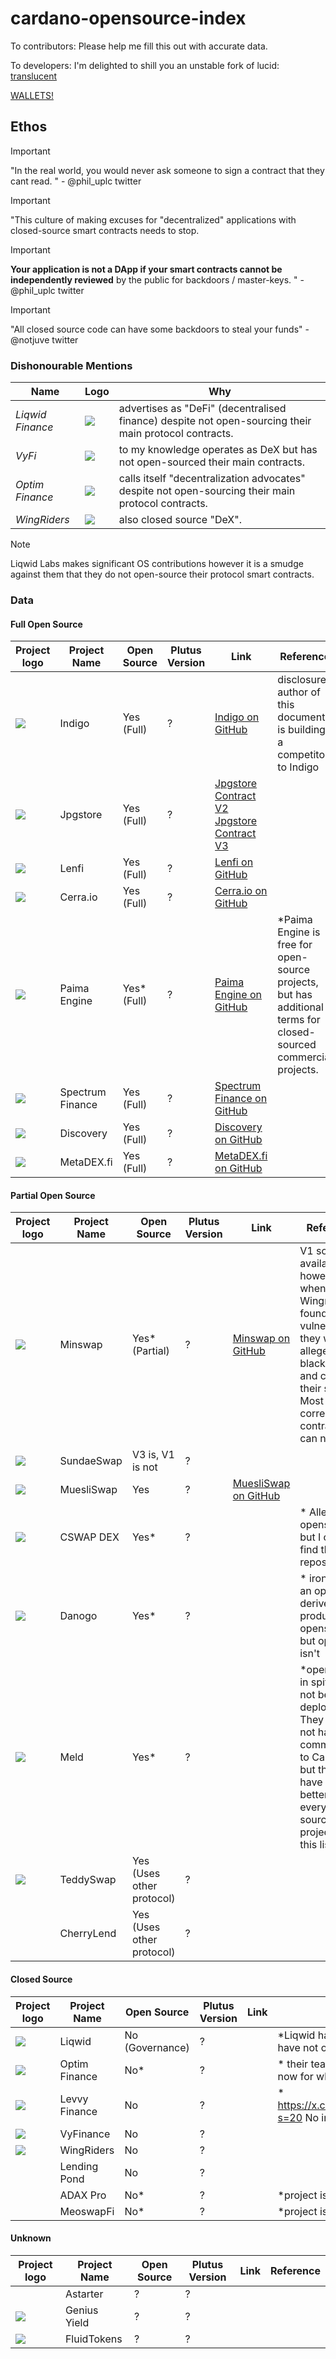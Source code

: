 # cardano-opensource-index

To contributors: Please help me fill this out with accurate data.

To developers: I'm delighted to shill you an unstable fork of lucid: [translucent](https://github.com/txpipe/translucent)

[WALLETS!](WALLETS.md)

## Ethos

> [!IMPORTANT]
> "In the real world, you would never ask someone to sign a contract that they cant read. " - @phil_uplc twitter

> [!IMPORTANT]
> "This culture of making excuses for "decentralized" applications with closed-source smart contracts needs to stop.

> [!IMPORTANT]
> **Your application is not a DApp if your smart contracts cannot be independently reviewed** by the public for backdoors / master-keys. " - @phil_uplc twitter

> [!IMPORTANT]
> "All closed source code can have some backdoors to steal your funds" - @notjuve twitter

### Dishonourable Mentions

| Name             | Logo                 | Why                                                                                                   |
| ---------------- | -------------------- | ----------------------------------------------------------------------------------------------------- |
| _Liqwid Finance_ | ![][Liqwid Logo]     | advertises as "DeFi" (decentralised finance) despite not open-sourcing their main protocol contracts. |
| _VyFi_           | ![][VyFinance Logo]  | to my knowledge operates as DeX but has not open-sourced their main contracts.                         |
| _Optim Finance_  | ![][Optim Logo]      | calls itself "decentralization advocates" despite not open-sourcing their main protocol contracts.    |
| _WingRiders_     | ![][WingsRider Logo] | also closed source "DeX".                                                                             |

> [!NOTE]
> Liqwid Labs makes significant OS contributions however it is a smudge against them that they do not open-source their protocol smart contracts.

### Data

#### Full Open Source

| Project logo               | Project Name     | Open Source | Plutus Version | Link                                                                                                                               | Reference                                                                                                         |
| -------------------------- | ---------------- | ------------------- | ------------------- | ---------------------------------------------------------------------------------------------------------------------------------- | ----------------------------------------------------------------------------------------------------------------- |
| ![][Indigo Logo]           | Indigo           | Yes (Full)            | ?                | [Indigo on GitHub](https://github.com/IndigoProtocol/indigo-smart-contracts)                                                       | disclosure: author of this document is building a competitor to Indigo                                            |
| ![][Jpg Store Logo]        | Jpgstore         | Yes (Full)            | ?                | [Jpgstore Contract V2](https://github.com/jpg-store/contract-v2) [Jpgstore Contract V3](https://github.com/jpg-store/contracts-v3) |                                                                                                                   |
| ![][Lenfi Logo]            | Lenfi            | Yes (Full)            | ?                | [Lenfi on GitHub](https://github.com/lenfiLabs/lenfi-smart-contracts)                                                              |                                                                                                                   |
| ![][Cerra Logo]            | Cerra.io         | Yes (Full)            | ?                | [Cerra.io on GitHub](https://github.com/cerraio/lending-plutus)                                                                    |                                                                                                                   |
| ![][Paima Logo]            | Paima Engine     | Yes\* (Full)          | ?                | [Paima Engine on GitHub](https://github.com/PaimaStudios/paima-engine/)                                                            | \*Paima Engine is free for open-source projects, but has additional terms for closed-sourced commercial projects. |
| ![][Spectrum Finance Logo] | Spectrum Finance | Yes (Full)            | ?                | [Spectrum Finance on GitHub](https://github.com/spectrum-finance/cardano-dex-contracts)                                                                                                                                   |                                                                                                                   |
| ![][Anastasia Labs Logo]   | Discovery        | Yes (Full)           | ?                |  [Discovery on GitHub](https://github.com/Anastasia-Labs/discovery/)                                                                                                                                              |            
| ![][MetaDEX Logo]          | MetaDEX.fi       | Yes (Full)           | ?                |  [MetaDEX.fi on GitHub](https://github.com/metadex-fi)                                                                                                                    |            |

#### Partial Open Source

| Project logo         | Project Name | Open Source | Plutus Version | Link                                                                                   | Reference                                                                                                                                                                       |
| -------------------- | ------------ | ------------------- | ------------------- | -------------------------------------------------------------------------------------- | ------------------------------------------------------------------------------------------------------------------------------------------------------------------------------- |
| ![][Minswap Logo]    | Minswap      | Yes\* (Partial)     | ?                   | [Minswap on GitHub](https://github.com/CatspersCoffee/contracts)                       | V1 source is available, however when Wingriders found a vulnerability they were allegedly blackmailed and closed their source. Most recent, corrected contracts I can not find. |
| ![][SundaeSwap Logo]    | SundaeSwap    | V3 is, V1 is not                  | ?                   |      |                                                                                                        |
| ![][Muesliswap Logo] | MuesliSwap   | Yes                 | ?                   | [MuesliSwap on GitHub](https://github.com/MuesliSwapTeam/muesliswap-cardano-contracts) |                                                                                                                                                                                 |
| ![][CSWAP Logo]      | CSWAP DEX    | Yes\*               | ?                   |                                                                                        | \* Allegedly opensource but I cannot find the repository                                                                                                                        |
| ![][Danogo Logo]     | Danogo       | Yes\*               | ?                   |                                                                                        | \* ironic that an optim-derived product is opensource but optim isn't                                                                                                           |
| ![][Meld Logo]       | Meld         | Yes\*               | ?                   |                                                                                        | \*opensource in spite of not being deployed. They might not have a commitment to Cardano but they have done better than every closed source project on this list.               |
| ![][TeddySwap Logo]  | TeddySwap    | Yes (Uses other protocol) | ?              |                                                                                        |                                                                                                                                                                                 |
|                      | CherryLend   | Yes (Uses other protocol) | ?                                                                                                      |                                                                                                                                                                                 |
#### Closed Source

| Project logo            | Project Name  | Open Source | Plutus Version | Link | Reference                                                                                              |
| ----------------------- | ------------- | ------------------- | ------------------- | ---- | ------------------------------------------------------------------------------------------------------ |
| ![][Liqwid Logo]        | Liqwid        | No  (Governance)    | ?          |      | \*Liqwid has opensourced various other components but have not opensourced their main smart contracts. |
| ![][Optim Logo]         | Optim Finance | No\*                | ?                  |      | \* their team in principle support OS but can't OS right now for whatever reasons                      |
| ![][Levvy Finance Logo] | Levvy Finance | No                  | ?                  |      | \* https://x.com/ponziratti/status/1736412671036084725?s=20 No interest in open-source.                |
| ![][VyFinance Logo]     | VyFinance     | No                  | ?                   |      |                                                                                                        |
| ![][WingsRider Logo]    | WingRiders    | No                  | ?                   |      |                                                                                                        |
|                         | Lending Pond  | No                  | ?                   |      |                                                                                                        |
|                         | ADAX Pro      | No\*                | ?                   |      | \*project is seemingly dead                                                                            |
|                         | MeoswapFi     | No\*                | ?                   |      | \*project is seemingly dead                                                                            |

#### Unknown

| Project logo          | Project Name | Open Source         | Plutus Version      | Link | Reference |
| --------------------- | ------------ | ------------------- | ------------------- | ---- | --------- |
|                       | Astarter     | ?                   | ?                   |      |           |
| ![][Genius Logo]      | Genius Yield | ?                   | ?                   |      |           |
| ![][FluidTokens Logo] | FluidTokens  | ?                   | ?                   |      |           |

<!-- Links  -->

[MetaDEX Logo]: https://avatars.githubusercontent.com/u/92870680?s=400&u=3e8a05e1ef602342127dc1bf491c689206c6b433&v=4

[Anastasia Labs Logo]: https://pbs.twimg.com/profile_banners/1631365757513748480/1694253013/600x200

[Indigo Logo]: https://sp-ao.shortpixel.ai/client/to_webp,q_glossy,ret_img/https://indigoprotocol.io/wp-content/uploads/2022/01/Indigo-Brand-Logo-Bigger.png

[Jpg Store Logo]: https://static.jpgstoreapis.com/icons/jpg-logo-season2-dark.svg

[Liqwid Logo]: https://liqwid.finance/images/icon/logo.svg

[Djed Logo]: https://djed.xyz/static/media/logo.de09f990f1a0b5bc8000.svg

[Muesliswap Logo]: https://muesliswap.com/static/media/muesliswap.86e5affdd1cbde9ed769.webp

[Lenfi Logo]: https://lenfi.io/_next/image?url=%2F_next%2Fstatic%2Fmedia%2FNavbarLogo.5a744377.svg&w=384&q=75

[Cerra Logo]: https://cerra.io/static/media/hero.290bce0c.jpg

[TeddySwap Logo]: https://pbs.twimg.com/profile_images/1718987221251108864/TNsoOzrQ_400x400.jpg

[FluidTokens Logo]: https://fluidtokens.com/static/media/logo.461d3a250fd296c5e61ed5cafb27c7a6.svg

[Meld Logo]: https://3964467418-files.gitbook.io/~/files/v0/b/gitbook-x-prod.appspot.com/o/spaces%2F-M_oxWvdScPMaJMzf8V0%2Fuploads%2FfElZZkA6893vtZLN9Eqo%2FMELD_gitbook_newlogo-01.png?alt=media&token=dffd7f40-053b-481c-8a55-1f2dc45a34e6

[Minswap Logo]: https://minswap.org/wp-content/uploads/2022/03/Frame-9.svg

[Paima Logo]: https://paimastudios.com/images/paima-logo.svg

[SundaeSwap Logo]: https://pbs.twimg.com/profile_images/1573111846579617794/jftnVq8h_400x400.jpg

[Levvy Finance Logo]: https://pbs.twimg.com/profile_images/1696890987056955394/v27tlEe9_400x400.jpg

[Spectrum Finance Logo]: https://pbs.twimg.com/profile_images/1636004217843220480/ly0W1Ixq_400x400.jpg

[Genius Logo]: https://www.geniusyield.co/css/img/logo-new.png

[CSWAP Logo]: https://www.cswap.info/static/media/green-logo.3e2de991.svg

[VyFinance Logo]: https://app.vyfi.io/images/vyfi-blank-logo.png

[Optim Logo]: https://www.optim.finance/assets/optim.svg

[WingsRider Logo]: https://pbs.twimg.com/profile_images/1612367031457792002/e4UOYgqb_400x400.png

[Danogo Logo]: https://lh3.googleusercontent.com/RkL4Flyc1_nGqSst5uMhSgsnmHwDPwYkBENESu9q0k5T-nO3JMgfAJGk-hTFIIySEavcS6LqgKtrBXJxhLM_D3VlIUGKhm6W=w160-rw
